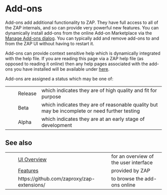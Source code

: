 # Add-ons #

Add-ons add additional functionality to ZAP.
They have full access to all of the ZAP internals, and so can provide very powerful new features.
You can dynamically install add-ons from the online Add-on Marketplace via the [Manage Add-ons dialog][].
You can typically add and remove add-ons to and from the ZAP UI without having to restart it.


Add-ons can provide context sensitive help which is dynamically integrated with the help file.
If you are reading this page via a ZAP help file (as opposed to reading it online) then any help pages associated with the add-ons you have installed will be available under [here][].


Add-ons are assigned a status which may be one of:

<table> 
 <tbody>
  <tr>
   <td>&nbsp;&nbsp;&nbsp;&nbsp;</td>
   <td> Release</td>
   <td>which indicates they are of high quality and fit for purpose</td>
  </tr> 
  <tr>
   <td>&nbsp;&nbsp;&nbsp;&nbsp;</td>
   <td> Beta</td>
   <td>which indicates they are of reasonable quality but may be incomplete or need further testing</td>
  </tr> 
  <tr>
   <td>&nbsp;&nbsp;&nbsp;&nbsp;</td>
   <td> Alpha</td>
   <td>which indicates they are at an early stage of development</td>
  </tr> 
 </tbody>
</table>

## See also ##

<table> 
 <tbody>
  <tr>
   <td>&nbsp;&nbsp;&nbsp;&nbsp;</td>
   <td> <a href="HelpUiOverview" rel="nofollow">UI Overview</a></td>
   <td>for an overview of the user interface</td>
  </tr> 
  <tr>
   <td>&nbsp;&nbsp;&nbsp;&nbsp;</td>
   <td> <a href="HelpStartConceptsConcepts" rel="nofollow">Features</a></td>
   <td>provided by ZAP</td>
  </tr> 
  <tr>
   <td>&nbsp;&nbsp;&nbsp;&nbsp;</td>
   <td> https://github.com/zaproxy/zap-extensions/</td>
   <td>to browse the add-ons online</td>
  </tr> 
 </tbody>
</table>


[Manage Add-ons dialog]: HelpUiDialogsManageaddons
[here]: HelpAddonIntroduction